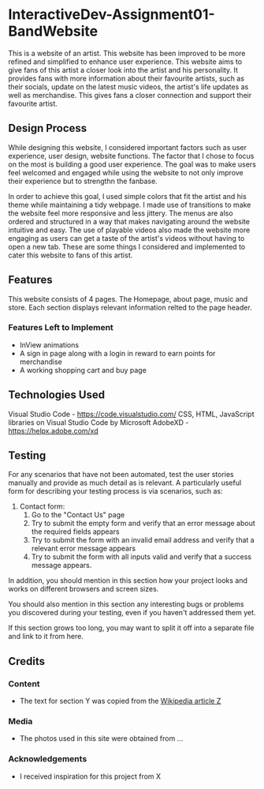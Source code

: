 # InteractiveDev-Assignment01-BandWebsite

This is a website of an artist. This website has been improved to be more refined and simplified to enhance user experience. This website aims to give fans of this artist a closer look into the artist and his personality. It provides fans with more information about their favourite artists, such as their socials, update on the latest music videos, the artist's life updates as well as merchandise. This gives fans a closer connection and support their favourite artist.
 
## Design Process

While designing this website, I considered important factors such as user experience, user design, website functions. The factor that I chose to focus on the most is building a good user experience. The goal was to make users feel welcomed and engaged while using the website to not only improve their experience but to strengthn the fanbase. 

In order to achieve this goal, I used simple colors that fit the artist and his theme while maintaining a tidy webpage. I made use of transitions to make the website feel more responsive and less jittery. The menus are also ordered and structured in a way that makes navigating around the website intuitive and easy. The use of playable videos also made the website more engaging as users can get a taste of the artist's videos without having to open a new tab. These are some things I considered and implemented to cater this website to fans of this artist. 

## Features

This website consists of 4 pages. The Homepage, about page, music and store. Each section displays relevant information relted to the page header.

### Features Left to Implement
- InView animations
- A sign in page along with a login in reward to earn points for merchandise
- A working shopping cart and buy page

## Technologies Used

Visual Studio Code - https://code.visualstudio.com/
CSS, HTML, JavaScript libraries on Visual Studio Code by Microsoft
AdobeXD - https://helpx.adobe.com/xd

## Testing

For any scenarios that have not been automated, test the user stories manually and provide as much detail as is relevant. A particularly useful form for describing your testing process is via scenarios, such as:

1. Contact form:
    1. Go to the "Contact Us" page
    2. Try to submit the empty form and verify that an error message about the required fields appears
    3. Try to submit the form with an invalid email address and verify that a relevant error message appears
    4. Try to submit the form with all inputs valid and verify that a success message appears.

In addition, you should mention in this section how your project looks and works on different browsers and screen sizes.

You should also mention in this section any interesting bugs or problems you discovered during your testing, even if you haven't addressed them yet.

If this section grows too long, you may want to split it off into a separate file and link to it from here.

## Credits

### Content
- The text for section Y was copied from the [Wikipedia article Z](https://en.wikipedia.org/wiki/Z)

### Media
- The photos used in this site were obtained from ...

### Acknowledgements

- I received inspiration for this project from X
